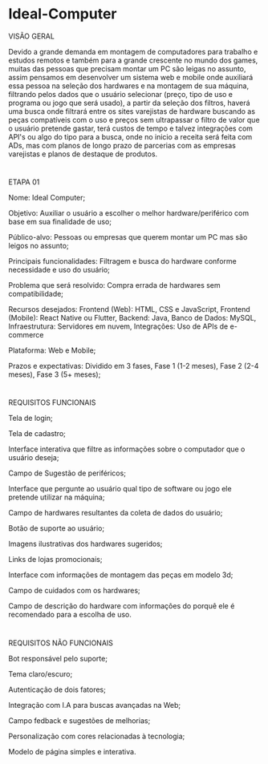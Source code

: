# Ideal-Computer

VISÃO GERAL

Devido a grande demanda em montagem de computadores para trabalho e estudos remotos e também para a grande crescente no mundo dos games, muitas das pessoas que precisam montar um PC são leigas no assunto, assim pensamos em desenvolver um sistema web e mobile onde auxiliará essa pessoa na seleção dos hardwares e na montagem de sua máquina, filtrando pelos dados que o usuário selecionar (preço, tipo de uso e programa ou jogo que será usado), a partir da seleção dos filtros, haverá uma busca onde filtrará entre os sites varejistas de hardware buscando as peças compatíveis com o uso e preços sem ultrapassar o filtro de valor que o usuário pretende gastar, terá custos de tempo e talvez integrações com API's ou algo do tipo para a busca, onde no inicio a receita será feita com ADs, mas com planos de longo prazo de parcerias com as empresas varejistas e planos de destaque de produtos.

#

ETAPA 01

Nome:  Ideal Computer;

Objetivo: Auxiliar o usuário a escolher o melhor hardware/periférico com base em sua finalidade de uso;

Público-alvo: Pessoas ou empresas que querem montar um PC mas são leigos no assunto;

Principais funcionalidades: Filtragem e busca do hardware conforme necessidade e uso do usuário;

Problema que será resolvido: Compra errada de hardwares sem compatibilidade;

Recursos desejados: Frontend (Web): HTML, CSS e JavaScript, Frontend (Mobile): React Native ou Flutter, Backend: Java, Banco de Dados: MySQL, Infraestrutura: Servidores em nuvem, Integrações: Uso de APIs de e-commerce

Plataforma: Web e Mobile;

Prazos e expectativas: Dividido em 3 fases, Fase 1 (1-2 meses), Fase 2 (2-4 meses), Fase 3 (5+ meses);

#

REQUISITOS FUNCIONAIS

Tela de login;

Tela de cadastro;

Interface interativa que filtre as informações sobre o computador que o usuário 
deseja;

Campo de Sugestão de periféricos;

Interface que pergunte ao usuário qual tipo de software ou jogo ele pretende utilizar 
na máquina;  

Campo de hardwares resultantes da coleta de dados do usuário;

Botão de suporte ao usuário; 

Imagens ilustrativas dos hardwares sugeridos; 

Links de lojas promocionais;  

Interface com informações de montagem das peças em modelo 3d; 

Campo de cuidados com os hardwares; 

Campo de descrição do hardware com informações do porquê ele é recomendado 
para a escolha de uso.

#

REQUISITOS NÃO FUNCIONAIS 

Bot responsável pelo suporte;

Tema claro/escuro;

Autenticação de dois fatores;

Integração com I.A para buscas avançadas na Web;

Campo fedback e sugestões de melhorias;

Personalização com cores relacionadas à tecnologia;
  
Modelo de página simples e interativa.